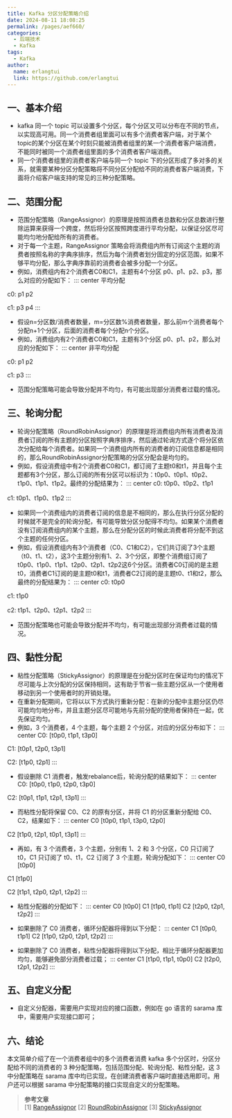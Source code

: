 ```yaml
---
title: Kafka 分区分配策略介绍
date: 2024-08-11 18:08:25
permalink: /pages/aef660/
categories:
  - 后端技术
  - Kafka
tags:
  - Kafka
author: 
  name: erlangtui
  link: https://github.com/erlangtui
---
```


## 一、基本介绍
* kafka 同一个 topic 可以设置多个分区，每个分区又可以分布在不同的节点，以实现高可用。同一个消费者组里面可以有多个消费者客户端，对于某个topic的某个分区在某个时刻只能被消费者组里的某一个消费者客户端消费，不能同时被同一个消费者组里面的多个消费者客户端消费。
* 同一个消费者组里的消费者客户端与同一个 topic 下的分区形成了多对多的关系，就需要某种分区分配策略将不同分区分配给不同的消费者客户端消费，下面将介绍客户端支持的常见的三种分配策略。

## 二、范围分配

* 范围分配策略（RangeAssignor）的原理是按照消费者总数和分区总数进行整除运算来获得一个跨度，然后将分区按照跨度进行平均分配，以保证分区尽可能均匀地分配给所有的消费者。
* 对于每一个主题，RangeAssignor 策略会将消费组内所有订阅这个主题的消费者按照名称的字典序排序，然后为每个消费者划分固定的分区范围，如果不够平均分配，那么字典序靠前的消费者会被多分配一个分区。
* 例如，消费组内有2个消费者C0和C1，主题有4个分区 p0、p1、p2、p3，那么对应的分配如下：
::: center
平均分配

c0: p1   p2 

c1: p3   p4 
:::
* 假设n=分区数/消费者数量，m=分区数%消费者数量，那么前m个消费者每个分配n+1个分区，后面的消费者每个分配n个分区。
* 例如，消费组内有2个消费者C0和C1，主题有3个分区 p0、p1、p2，那么对应的分配如下：
::: center
非平均分配

c0: p1  p2 

c1: p3 
:::
* 范围分配策略可能会导致分配并不均匀，有可能出现部分消费者过载的情况。

## 三、轮询分配
* 轮询分配策略（RoundRobinAssignor）的原理是将消费组内所有消费者及消费者订阅的所有主题的分区按照字典序排序，然后通过轮询方式逐个将分区依次分配给每个消费者。如果同一个消费组内所有的消费者的订阅信息都是相同的，那么RoundRobinAssignor分配策略的分区分配会是均匀的。
* 例如，假设消费组中有2个消费者C0和C1，都订阅了主题t0和t1，并且每个主题都有3个分区，那么订阅的所有分区可以标识为：t0p0、t0p1、t0p2、t1p0、t1p1、t1p2。最终的分配结果为：
::: center
c0: t0p0、t0p2、t1p1

c1: t0p1、t1p0、t1p2
:::
* 如果同一个消费组内的消费者订阅的信息是不相同的，那么在执行分区分配的时候就不是完全的轮询分配，有可能导致分区分配得不均匀。如果某个消费者没有订阅消费组内的某个主题，那么在分配分区的时候此消费者将分配不到这个主题的任何分区。
* 例如，假设消费组内有3个消费者（C0、C1和C2），它们共订阅了3个主题（t0、t1、t2），这3个主题分别有1、2、3个分区，即整个消费组订阅了t0p0、t1p0、t1p1、t2p0、t2p1、t2p2这6个分区。消费者C0订阅的是主题t0，消费者C1订阅的是主题t0和t1，消费者C2订阅的是主题t0、t1和t2，那么最终的分配结果为：
::: center
c0: t0p0

c1: t1p0

c2: t1p1、t2p0、t2p1、t2p2
:::
* 范围分配策略也可能会导致分配并不均匀，有可能出现部分消费者过载的情况。

## 四、黏性分配
* 粘性分配策略（StickyAssignor）的原理是在分配分区时在保证均匀的情况下尽可能与上次分配的分区保持相同，这有助于节省一些主题分区从一个使用者移动到另一个使用者时的开销处理。
* 在重新分配期间，它将以以下方式执行重新分配：在新的分配中主题分区仍尽可能均匀地分布，并且主题分区尽可能地与先前分配的使用者保持在一起，优先保证均匀。
* 例如，3 个消费者，4 个主题，每个主题 2 个分区，对应的分区分布如下：
::: center
C0: [t0p0, t1p1, t3p0]

C1: [t0p1, t2p0, t3p1]

C2: [t1p0, t2p1]
:::
* 假设删除 C1 消费者，触发rebalance后，轮询分配的结果如下：
::: center
C0: [t0p0, t1p0, t2p0, t3p0]

C2: [t0p1, t1p1, t2p1, t3p1]
:::
* 而粘性分配将保留 C0、C2 的原有分区，并将 C1 的分区重新分配给 C0、C2，结果如下：
::: center
C0 [t0p0, t1p1, t3p0, t2p0]

C2 [t1p0, t2p1, t0p1, t3p1]
:::

* 再如，有 3 个消费者，3 个主题，分别有 1、2 和 3 个分区，C0 只订阅了 t0，C1 只订阅了 t0、t1，C2 订阅了 3 个主题，轮询分配如下：
::: center
C0 [t0p0]

C1 [t1p0]

C2 [t1p1, t2p0, t2p1, t2p2]
:::

* 粘性分配器的分配如下：
::: center
C0 [t0p0]
C1 [t1p0, t1p1]
C2 [t2p0, t2p1, t2p2]
:::

* 如果删除了 C0 消费者，循环分配器将得到以下分配：
::: center
C1 [t0p0, t1p1]
C2 [t1p0, t2p0, t2p1, t2p2]
:::

* 如果删除了 C0 消费者，粘性分配器将得到以下分配，相比于循环分配器更加均匀，能够避免部分消费者过载；
::: center
C1 [t1p0, t1p1, t0p0]
C2 [t2p0, t2p1, t2p2]
:::

## 五、自定义分配
* 自定义分配器，需要用户实现对应的接口函数，例如在 go 语言的 sarama 库中，需要用户实现接口即可；

## 六、结论
本文简单介绍了在一个消费者组中的多个消费者消费 kafka 多个分区时，分区分配给不同的消费者的 3 种分配策略，包括范围分配、轮询分配、粘性分配，这 3 中分配策略在 sarama 库中均已实现，在创建消费者客户端时直接选用即可。用户还可以根据 sarama 中分配策略的接口实现自定义的分配策略。


>**参考文章**<br>
> [1] [RangeAssignor](https://kafka.apache.org/31/javadoc/org/apache/kafka/clients/consumer/RangeAssignor.html)
> [2] [RoundRobinAssignor](https://kafka.apache.org/31/javadoc/org/apache/kafka/clients/consumer/RoundRobinAssignor.html)
> [3] [StickyAssignor](https://kafka.apache.org/31/javadoc/org/apache/kafka/clients/consumer/StickyAssignor.html)
